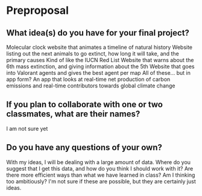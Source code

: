 # Preproposal

## What idea(s) do you have for your final project?

Molecular clock website that animates a timeline of natural history
Website listing out the next animals to go extinct, how long it will take, and the primary causes
    Kind of like the IUCN Red List
Website that warns about the 6th mass extinction, and giving information about the 5th
Website that goes into Valorant agents and gives the best agent per map
All of these... but in app form?
An app that looks at real-time net production of carbon emissions and real-time contributors towards global climate change

## If you plan to collaborate with one or two classmates, what are their names?

I am not sure yet

## Do you have any questions of your own?

With my ideas, I will be dealing with a large amount of data. Where do you suggest that I get this data, and how do you think I should work with it? Are there more efficient ways than what we have learned in class?
Am I thinking too ambitiously? I'm not sure if these are possible, but they are certainly just ideas.